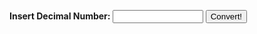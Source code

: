 <html>
<body>


<b>Insert Decimal Number: </b><input type = "text" name = "deci" id = "deci" size = "15" maxlength = "15" />
<input type="button" value="Convert!" onclick="dec2bin()" />
<br><br>
<div id = "result"></div>

<script type = "text/javascript">

function dec2bin() {
var x = document.getElementById("deci").value;
if ((/[^0-9]/g.test(x)) || x == "") {
alert ("You must enter an integer decimal number!");
document.getElementById("deci").value = "";
document.getElementById("deci").focus();
return false;
}
x = parseInt(x);
var bin = x.toString(2);
var hex = x.toString(16).toUpperCase();
var octal = x.toString(8);


var figs = "The binary representation of " + x + " is " + bin + "<br>";
figs = figs + "The hexadecimal representation of " + x + " is " + hex + "<br>";
figs = figs + "The octal representation of " + x + " is " + octal + "<br>";

document.getElementById("result").innerHTML = figs;
}
</script>

<p align="center"><font face="arial" size="-2"></font><br>
<font face="arial, helvetica" size="-2"><a href="http://javascriptkit.com"></a></font></p>

</body>
</html>
